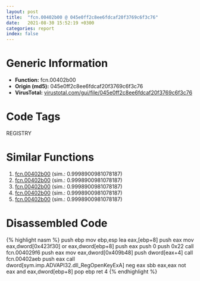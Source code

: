 ```yaml
---
layout: post
title:  "fcn.00402b00 @ 045e0ff2c8ee6fdcaf20f3769c6f3c76"
date:   2021-08-30 15:52:19 +0300
categories: report
index: false
---
```


# Generic Information
- **Function:** fcn.00402b00
- **Origin (md5):** 045e0ff2c8ee6fdcaf20f3769c6f3c76
- **VirusTotal:** [virustotal.com/gui/file/045e0ff2c8ee6fdcaf20f3769c6f3c76][virustotal_ref]

# Code Tags
<span class="tag" id="REGISTRY">REGISTRY</span>


# Similar Functions

1. [fcn.00402b00][similar_1_ref] (sim.: 0.9998900981078187)
2. [fcn.00402b00][similar_2_ref] (sim.: 0.9998900981078187)
3. [fcn.00402b00][similar_3_ref] (sim.: 0.9998900981078187)
4. [fcn.00402b00][similar_4_ref] (sim.: 0.9998900981078187)
5. [fcn.00402b00][similar_5_ref] (sim.: 0.9998900981078187)


# Disassembled Code

{% highlight nasm %}
push ebp
mov ebp,esp
lea eax,[ebp+8]
push eax
mov eax,dword[0x423f30]
or eax,dword[ebp+8]
push eax
push 0
push 0x22
call fcn.004029f6
push eax
mov eax,dword[0x409b48]
push dword[eax+4]
call fcn.00402aeb
push eax
call dword[sym.imp.ADVAPI32.dll_RegOpenKeyExA]
neg eax
sbb eax,eax
not eax
and eax,dword[ebp+8]
pop ebp
ret 4
{% endhighlight %}


[similar_1_ref]: /report/fcn.00402b00@50dd9b171f3df06f8ac5a3a1a47f5721
[similar_2_ref]: /report/fcn.00402b00@024d69b3dfb503973cce5c1700f282aa
[similar_3_ref]: /report/fcn.00402b00@983fe9598b69120a048e4bbfe8d8764c
[similar_4_ref]: /report/fcn.00402b00@3a780067b4fcdbc523bd6f0e3b89f181
[similar_5_ref]: /report/fcn.00402b00@595b48effa204acca09e846b8e091f46
[virustotal_ref]: https://www.virustotal.com/gui/file/045e0ff2c8ee6fdcaf20f3769c6f3c76